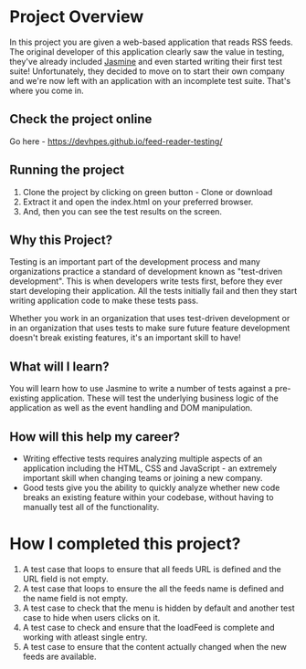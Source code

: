 # Project Overview

In this project you are given a web-based application that reads RSS feeds. The original developer of this application clearly saw the value in testing, they've already included [Jasmine](http://jasmine.github.io/) and even started writing their first test suite! Unfortunately, they decided to move on to start their own company and we're now left with an application with an incomplete test suite. That's where you come in.

## Check the project online

Go here - https://devhpes.github.io/feed-reader-testing/

## Running the project

1. Clone the project by clicking on green button - Clone or download
2. Extract it and open the index.html on your preferred browser.
3. And, then you can see the test results on the screen.

## Why this Project?

Testing is an important part of the development process and many organizations practice a standard of development known as "test-driven development". This is when developers write tests first, before they ever start developing their application. All the tests initially fail and then they start writing application code to make these tests pass.

Whether you work in an organization that uses test-driven development or in an organization that uses tests to make sure future feature development doesn't break existing features, it's an important skill to have!


## What will I learn?

You will learn how to use Jasmine to write a number of tests against a pre-existing application. These will test the underlying business logic of the application as well as the event handling and DOM manipulation.


## How will this help my career?

* Writing effective tests requires analyzing multiple aspects of an application including the HTML, CSS and JavaScript - an extremely important skill when changing teams or joining a new company.
* Good tests give you the ability to quickly analyze whether new code breaks an existing feature within your codebase, without having to manually test all of the functionality.


# How I completed this project?
1. A test case that loops to ensure that all feeds URL is defined and the URL field is not empty.
2. A test case that loops to ensure the all the feeds name is defined and the name field is not empty.
3. A test case to check that the menu is hidden by default and another test case to hide when users clicks on it.
4. A test case to check and ensure that the loadFeed is complete and working with atleast single entry.
5. A test case to ensure that the content actually changed when the new feeds are available.

